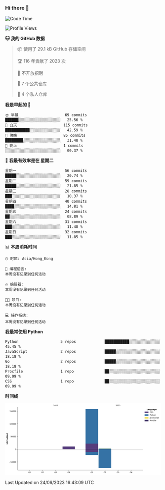 ### Hi there 👋

<!--
**Mrzqd/Mrzqd** is a ✨ _special_ ✨ repository because its `README.md` (this file) appears on your GitHub profile.

Here are some ideas to get you started:

- 🔭 I’m currently working on ...
- 🌱 I’m currently learning ...
- 👯 I’m looking to collaborate on ...
- 🤔 I’m looking for help with ...
- 💬 Ask me about ...
- 📫 How to reach me: ...
- 😄 Pronouns: ...
- ⚡ Fun fact: ...
-->
<!--START_SECTION:waka-->
![Code Time](http://img.shields.io/badge/Code%20Time-110%20hrs%2048%20mins-blue)

![Profile Views](http://img.shields.io/badge/%E4%B8%AA%E4%BA%BA%E8%B5%84%E6%96%99%E8%A7%82%E7%9C%8B%E6%AC%A1%E6%95%B0-1-blue)

**🐱 我的 GitHub 数据** 

> 📦  使用了 29.1 kB GitHub 存储空间 
 > 
> 🏆 116 年贡献了 2023 次
 > 
> 🚫 不开放招聘
 > 
> 📜 7 个公共仓库 
 > 
> 🔑 4 个私人仓库 
 > 
**我是早起的 🐤** 

```text
🌞 早晨                     69 commits          ██████░░░░░░░░░░░░░░░░░░░   25.56 % 
🌆 白天                     115 commits         ███████████░░░░░░░░░░░░░░   42.59 % 
🌃 傍晚                     85 commits          ████████░░░░░░░░░░░░░░░░░   31.48 % 
🌙 晚上                     1 commits           ░░░░░░░░░░░░░░░░░░░░░░░░░   00.37 % 
```
📅 **我最有效率是在 星期二** 

```text
星期一                      56 commits          █████░░░░░░░░░░░░░░░░░░░░   20.74 % 
星期二                      59 commits          █████░░░░░░░░░░░░░░░░░░░░   21.85 % 
星期三                      28 commits          ███░░░░░░░░░░░░░░░░░░░░░░   10.37 % 
星期四                      40 commits          ████░░░░░░░░░░░░░░░░░░░░░   14.81 % 
星期五                      24 commits          ██░░░░░░░░░░░░░░░░░░░░░░░   08.89 % 
星期六                      31 commits          ███░░░░░░░░░░░░░░░░░░░░░░   11.48 % 
星期日                      32 commits          ███░░░░░░░░░░░░░░░░░░░░░░   11.85 % 
```


📊 **本周消耗时间** 

```text
🕑︎ 时区: Asia/Hong_Kong

💬 编程语言: 
本周没有记录到任何活动

🔥 编辑器: 
本周没有记录到任何活动

🐱‍💻 项目: 
本周没有记录到任何活动

💻 操作系统: 
本周没有记录到任何活动
```

**我最常使用 Python** 

```text
Python                   5 repos             ███████████░░░░░░░░░░░░░░   45.45 % 
JavaScript               2 repos             █████░░░░░░░░░░░░░░░░░░░░   18.18 % 
Go                       2 repos             █████░░░░░░░░░░░░░░░░░░░░   18.18 % 
Procfile                 1 repo              ██░░░░░░░░░░░░░░░░░░░░░░░   09.09 % 
CSS                      1 repo              ██░░░░░░░░░░░░░░░░░░░░░░░   09.09 % 
```



**时间线**

![Lines of Code chart](https://raw.githubusercontent.com/Mrzqd/Mrzqd/main/assets/bar_graph.png)


 Last Updated on 24/06/2023 16:43:09 UTC
<!--END_SECTION:waka-->
